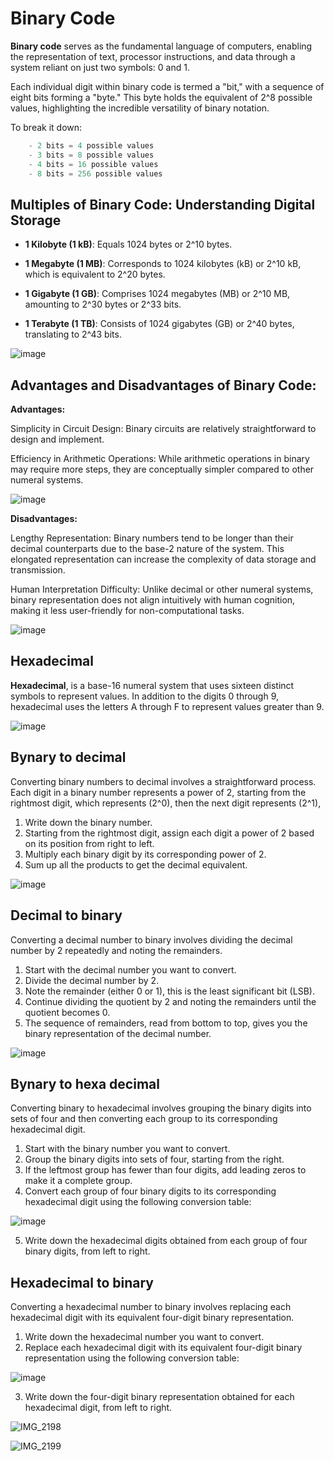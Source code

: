 # Binary Code

**Binary code** serves as the fundamental language of computers, enabling the representation of text, processor instructions, and data through a system reliant on just two symbols: 0 and 1. 

Each individual digit within binary code is termed a "bit," with a sequence of eight bits forming a "byte." This byte holds the equivalent of 2^8 possible values, highlighting the incredible versatility of binary notation.

To break it down:

```c - 1 bit = 2 possible values
    - 2 bits = 4 possible values
    - 3 bits = 8 possible values
    - 4 bits = 16 possible values
    - 8 bits = 256 possible values 

```
Multiples of Binary Code: Understanding Digital Storage
---
- **1 Kilobyte (1 kB)**: Equals 1024 bytes or 2^10 bytes.
  
- **1 Megabyte (1 MB)**: Corresponds to 1024 kilobytes (kB) or 2^10 kB, which is equivalent to 2^20 bytes.

- **1 Gigabyte (1 GB)**: Comprises 1024 megabytes (MB) or 2^10 MB, amounting to 2^30 bytes or 2^33 bits.

- **1 Terabyte (1 TB)**: Consists of 1024 gigabytes (GB) or 2^40 bytes, translating to 2^43 bits.

![image](https://github.com/ahong2006/J25-PROGRAMMING/assets/124577520/dc605dd1-17c1-4398-a623-3b292ac0bed6)

Advantages and Disadvantages of Binary Code:
---
**Advantages:**

Simplicity in Circuit Design: Binary circuits are relatively straightforward to design and implement.

Efficiency in Arithmetic Operations: While arithmetic operations in binary may require more steps, they are conceptually simpler compared to other numeral systems. 

![image](https://github.com/ahong2006/J25-PROGRAMMING/assets/124577520/33ea4509-fb20-43f6-aa2d-3416f6259891)

**Disadvantages:**

Lengthy Representation: Binary numbers tend to be longer than their decimal counterparts due to the base-2 nature of the system. This elongated representation can increase the complexity of data storage and transmission.

Human Interpretation Difficulty:  Unlike decimal or other numeral systems, binary representation does not align intuitively with human cognition, making it less user-friendly for non-computational tasks.

![image](https://github.com/ahong2006/J25-PROGRAMMING/assets/124577520/ad94f8ce-caff-45a8-981b-5c9f122c2f23)

Hexadecimal
---
**Hexadecimal**, is a base-16 numeral system that uses sixteen distinct symbols to represent values. In addition to the digits 0 through 9, hexadecimal uses the letters A through F to represent values greater than 9. 

![image](https://github.com/ahong2006/J25-PROGRAMMING/assets/124577520/305d4c42-1afb-420b-bf3e-6ddada46500b)

Bynary to decimal
---
Converting binary numbers to decimal involves a straightforward process. Each digit in a binary number represents a power of 2, starting from the rightmost digit, which represents \(2^0\), then the next digit represents \(2^1\), 


1. Write down the binary number.
2. Starting from the rightmost digit, assign each digit a power of 2 based on its position from right to left.
3. Multiply each binary digit by its corresponding power of 2.
4. Sum up all the products to get the decimal equivalent.

![image](https://github.com/ahong2006/J25-PROGRAMMING/assets/124577520/6656d451-d958-4231-886e-4bcb85d0b902)

Decimal to binary
---

Converting a decimal number to binary involves dividing the decimal number by 2 repeatedly and noting the remainders. 

1. Start with the decimal number you want to convert.
2. Divide the decimal number by 2.
3. Note the remainder (either 0 or 1), this is the least significant bit (LSB).
4. Continue dividing the quotient by 2 and noting the remainders until the quotient becomes 0.
5. The sequence of remainders, read from bottom to top, gives you the binary representation of the decimal number.

![image](https://github.com/ahong2006/J25-PROGRAMMING/assets/124577520/2ced9f2c-6c2d-4cd0-91a8-83f26e5bdabd)

Bynary to hexa decimal
---
Converting binary to hexadecimal involves grouping the binary digits into sets of four and then converting each group to its corresponding hexadecimal digit. 

1. Start with the binary number you want to convert.
2. Group the binary digits into sets of four, starting from the right.
3. If the leftmost group has fewer than four digits, add leading zeros to make it a complete group.
4. Convert each group of four binary digits to its corresponding hexadecimal digit using the following conversion table:

![image](https://github.com/ahong2006/J25-PROGRAMMING/assets/124577520/f5129f6b-aa19-457d-855a-017ce489c515)

5. Write down the hexadecimal digits obtained from each group of four binary digits, from left to right.


Hexadecimal to binary
---
Converting a hexadecimal number to binary involves replacing each hexadecimal digit with its equivalent four-digit binary representation. 

1. Write down the hexadecimal number you want to convert.
2. Replace each hexadecimal digit with its equivalent four-digit binary representation using the following conversion table:

![image](https://github.com/ahong2006/J25-PROGRAMMING/assets/124577520/f5129f6b-aa19-457d-855a-017ce489c515)


3. Write down the four-digit binary representation obtained for each hexadecimal digit, from left to right.

![IMG_2198](https://github.com/ahong2006/J25-PROGRAMMING/assets/124577520/24eac759-7f2e-47b9-9dda-aece244a9489)

![IMG_2199](https://github.com/ahong2006/J25-PROGRAMMING/assets/124577520/2d16e2da-a6fc-440e-9c77-24134649c394)
